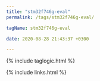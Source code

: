 ```yaml
---
title: "stm32f746g-eval"
permalink: /tags/stm32f746g-eval/

tagName: stm32f746g-eval

date: 2020-08-28 21:43:37 +0300

---
```


{% include taglogic.html %}

{% include links.html %}
